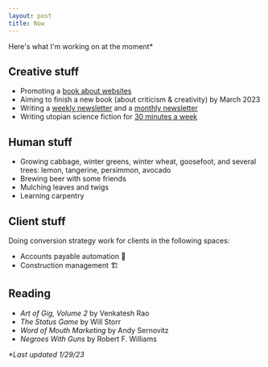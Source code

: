 ```yaml
---
layout: post
title: Now
---
```

Here's what I'm working on at the moment*

## Creative stuff

- Promoting a [book about websites](https://yourwebsitesucks.fyi/)
- Aiming to finish a new book (about criticism & creativity) by March 2023
- Writing a [weekly newsletter](/newsletter) and a [monthly newsletter](/blip)
- Writing utopian science fiction for [30 minutes a week](https://lu.ma/fiction-pomodoros)

## Human stuff

- Growing cabbage, winter greens, winter wheat, goosefoot, and several trees: lemon, tangerine, persimmon, avocado
- Brewing beer with some friends
- Mulching leaves and twigs
- Learning carpentry

## Client stuff

Doing conversion strategy work for clients in the following spaces:

- Accounts payable automation 🧾
- Construction management 🏗

## Reading

- _Art of Gig, Volume 2_ by Venkatesh Rao
- _The Status Game_ by Will Storr
- _Word of Mouth Marketing_ by Andy Sernovitz
- _Negroes With Guns_ by Robert F. Williams

_*Last updated 1/29/23_
